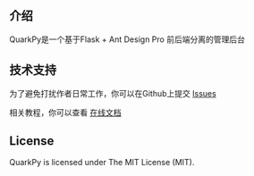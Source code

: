 ## 介绍
QuarkPy是一个基于Flask + Ant Design Pro 前后端分离的管理后台

## 技术支持
为了避免打扰作者日常工作，你可以在Github上提交 [Issues](https://github.com/quarkcloudio/quark-py/issues)

相关教程，你可以查看 [在线文档](http://quarkcloud.io/quark-py/)

## License
QuarkPy is licensed under The MIT License (MIT).